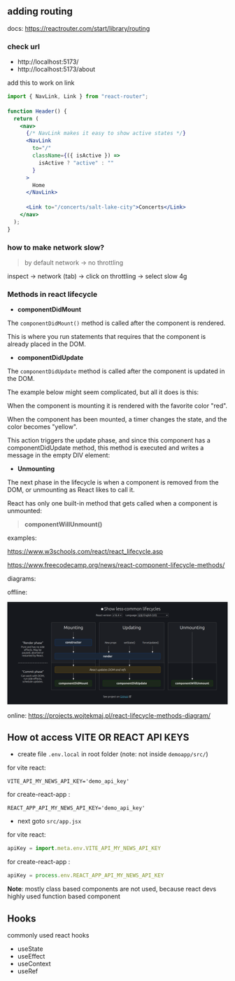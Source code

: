 ## adding routing

docs: https://reactrouter.com/start/library/routing


### check url
- http://localhost:5173/
- http://localhost:5173/about

add this to work on link

``` jsx
import { NavLink, Link } from "react-router";

function Header() {
  return (
    <nav>
      {/* NavLink makes it easy to show active states */}
      <NavLink
        to="/"
        className={({ isActive }) =>
          isActive ? "active" : ""
        }
      >
        Home
      </NavLink>

      <Link to="/concerts/salt-lake-city">Concerts</Link>
    </nav>
  );
}

```

### how to make network slow?

> by default network -> no throttling

inspect -> network (tab) -> click on throttling -> select slow 4g


### Methods in react lifecycle

- **componentDidMount**

The `componentDidMount()` method is called after the component is rendered.

This is where you run statements that requires that the component is already placed in the DOM.

- **componentDidUpdate**

The `componentDidUpdate` method is called after the component is updated in the DOM.

The example below might seem complicated, but all it does is this:

When the component is mounting it is rendered with the favorite color "red".

When the component has been mounted, a timer changes the state, and the color becomes "yellow".

This action triggers the update phase, and since this component has a componentDidUpdate method, this method is executed and writes a message in the empty DIV element:

- **Unmounting**

The next phase in the lifecycle is when a component is removed from the DOM, or unmounting as React likes to call it.

React has only one built-in method that gets called when a component is unmounted:

> **componentWillUnmount()**

examples: 

https://www.w3schools.com/react/react_lifecycle.asp

https://www.freecodecamp.org/news/react-component-lifecycle-methods/

diagrams:

offline: 

![react component lifecycle](./img/react_component_lifecycle.png)

online: https://projects.wojtekmaj.pl/react-lifecycle-methods-diagram/

## How ot access VITE OR REACT API KEYS

- create file `.env.local` in root folder (note: not inside `demoapp/src/`)

for vite react: 

``` 
VITE_API_MY_NEWS_API_KEY='demo_api_key'
```

for create-react-app :

```
REACT_APP_API_MY_NEWS_API_KEY='demo_api_key'
```

- next goto  `src/app.jsx`

for vite react:

``` jsx
apiKey = import.meta.env.VITE_API_MY_NEWS_API_KEY
```
 
for create-react-app :

``` jsx
apiKey = process.env.REACT_APP_API_MY_NEWS_API_KEY
```

**Note**: mostly class based components are not used, because react devs highly used function based component

## Hooks

commonly used react hooks

- useState
- useEffect
- useContext
- useRef

